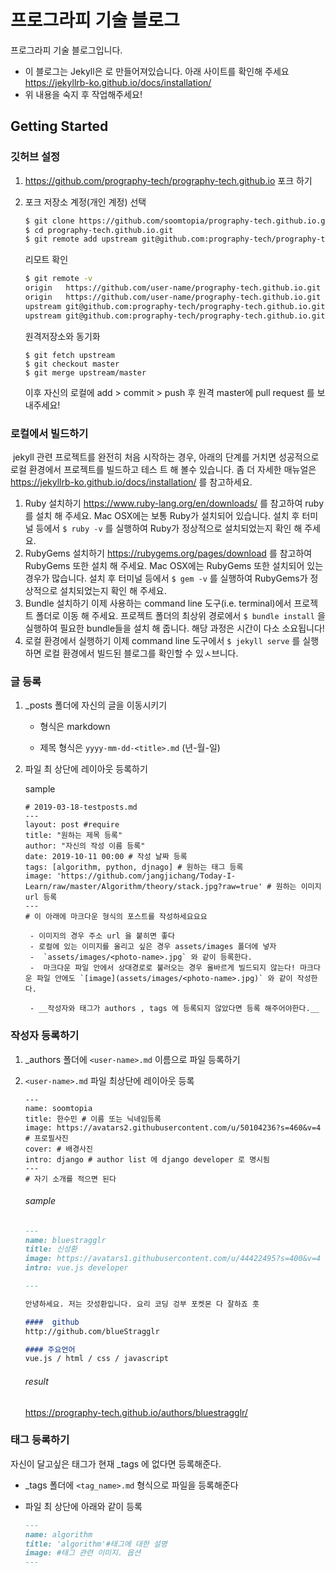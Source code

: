 # 	프로그라피 기술 블로그

프로그라피 기술 블로그입니다. 

- 이 블로그는 Jekyll은 로 만들어져있습니다. 아래 사이트를 확인해 주세요
    https://jekyllrb-ko.github.io/docs/installation/
- 위 내용을 숙지 후 작업해주세요! 

## Getting Started

### 깃허브 설정 


1. https://github.com/prography-tech/prography-tech.github.io 포크 하기

2. 포크 저장소 계정(개인 계정) 선택

   ```bash
   $ git clone https://github.com/soomtopia/prography-tech.github.io.git
   $ cd prography-tech.github.io.git
   $ git remote add upstream git@github.com:prography-tech/prography-tech.github.io.git # 원격 저장소 등록
   ```

   리모트 확인

   ```bash
   $ git remote -v
   origin	https://github.com/user-name/prography-tech.github.io.git (fetch)
   origin	https://github.com/user-name/prography-tech.github.io.git (push)
   upstream	git@github.com:prography-tech/prography-tech.github.io.git (fetch)
   upstream	git@github.com:prography-tech/prography-tech.github.io.git(push)
   ```

   원격저장소와 동기화 
   
   ```
   $ git fetch upstream
   $ git checkout master
   $ git merge upstream/master
   ```

    이후 자신의 로컬에 add > commit > push 후 원격 master에 pull request 를 보내주세요! 
   
   

### 로컬에서 빌드하기

​	jekyll 관련 프로젝트를 완전히 처음 시작하는 경우, 아래의 단계를 거치면 성공적으로 로컬 환경에서 프로젝트를 빌드하고 테스	트 해 볼수 있습니다. 좀 더 자세한 매뉴얼은 https://jekyllrb-ko.github.io/docs/installation/ 를 참고하세요.

1. Ruby 설치하기 
   https://www.ruby-lang.org/en/downloads/ 를 참고하여 ruby를 설치 해 주세요. Mac OSX에는 보통 Ruby가 설치되어 있습니다. 설치 후 터미널 등에서 `$ ruby -v` 를 실행하여 Ruby가 정상적으로 설치되었는지 확인 해 주세요.
2. RubyGems 설치하기
   https://rubygems.org/pages/download 를 참고하여 RubyGems 또한 설치 해 주세요. Mac OSX에는 RubyGems 또한 설치되어 있는 경우가 많습니다. 설치 후 터미널 등에서 `$ gem -v` 를 실행하여 RubyGems가 정상적으로 설치되었는지 확인 해 주세요. 
3. Bundle 설치하기
   이제 사용하는 command line 도구(i.e. terminal)에서 프로젝트 폴더로 이동 해 주세요. 프로젝트 폴더의 최상위 경로에서 `$ bundle install` 을 실행하여 필요한 bundle들을 설치 해 줍니다. 해당 과정은 시간이 다소 소요됩니다!
4. 로컬 환경에서 실행하기
   이제 command line 도구에서 `$ jekyll serve` 를 실행하면 로컬 환경에서 빌드된 블로그를 확인할 수 있ㅅ브니다. 



### 글 등록

1. _posts 폴더에 자신의 글을 이동시키기 

    - 형식은 markdown 

    - 제목 형식은  `yyyy-mm-dd-<title>.md`  (년-월-일)

2. 파일 최 상단에 레이아웃 등록하기

    sample

    ```
    # 2019-03-18-testposts.md
    ---
    layout: post #require
    title: "원하는 제목 등록"
    author: "자신의 작성 이름 등록"
    date: 2019-10-11 00:00 # 작성 날짜 등록 
    tags: [algorithm, python, djnago] # 원하는 태그 등록 
    image: 'https://github.com/jangjichang/Today-I-Learn/raw/master/Algorithm/theory/stack.jpg?raw=true' # 원하는 이미지 url 등록 
    ---
    # 이 아래에 마크다운 형식의 포스트를 작성하세요요요
    ```
    
    
        - 이미지의 경우 주소 url 을 붙히면 좋다
        - 로컬에 있는 이미지를 올리고 싶은 경우 assets/images 폴더에 넣자
        -  `assets/images/<photo-name>.jpg` 와 같이 등록한다. 
        -  마크다운 파일 안에서 상대경로로 불러오는 경우 올바르게 빌드되지 않는다! 마크다운 파일 안에도 `[image](assets/images/<photo-name>.jpg)` 와 같이 작성한다. 
        
        - __작성자와 태그가 authors , tags 에 등록되지 않았다면 등록 해주어야한다.__
    
    

### 작성자 등록하기

1. _authors 폴더에 `<user-name>.md` 이름으로 파일 등록하기

2. `<user-name>.md` 파일 최상단에 레이아웃 등록

   ```
   ---
   name: soomtopia
   title: 한수민 # 이름 또는 닉네임등록 
   image: https://avatars2.githubusercontent.com/u/50104236?s=460&v=4 # 프로필사진
   cover: # 배경사진
   intro: django # author list 에 django developer 로 명시됨
   ---
   # 자기 소개를 적으면 된다 
   ```

   ###### sample

   ```markdown
   ---
   name: bluestragglr
   title: 신성환
   image: https://avatars1.githubusercontent.com/u/44422495?s=400&v=4
   intro: vue.js developer
   
   ---
   
   안녕하세요. 저는 갓성환입니다. 요리 코딩 겅부 포켓몬 다 잘하죠 훗 
   
   ####  github
   http://github.com/blueStragglr
   
   #### 주요언어 
   vue.js / html / css / javascript
   ```

   ###### result

   <https://prography-tech.github.io/authors/bluestragglr/>



### 태그 등록하기 

자신이 달고싶은 태그가 현재 _tags 에 없다면 등록해준다. 

- _tags 폴더에 `<tag_name>.md` 형식으로 파일을 등록해준다

- 파일 최 상단에 아래와 같이 등록

  ```markdown
  ---
  name: algorithm
  title: 'algorithm'#태그에 대한 설명
  image: #태그 관련 이미지. 옵션
  ---
  ```
